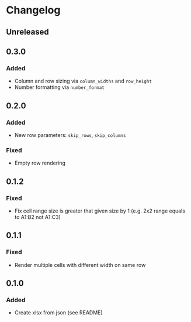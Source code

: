 # Changelog

## Unreleased

## 0.3.0

### Added

- Column and row sizing via `column_widths` and `row_height`
- Number formatting via `number_format`

## 0.2.0

### Added

- New row parameters: `skip_rows`, `skip_columns` 

### Fixed

- Empty row rendering

## 0.1.2

### Fixed

- Fix cell range size is greater that given size by 1 (e.g. 2x2 range equals to A1:B2 not A1:C3)

## 0.1.1

### Fixed

- Render multiple cells with different width on same row 

## 0.1.0

### Added 

- Create xlsx from json (see README)